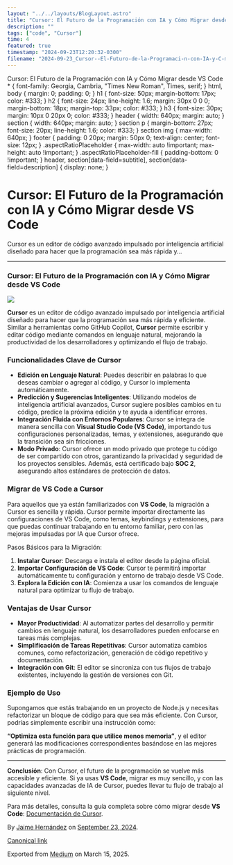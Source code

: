 ```yaml
---
layout: "../../layouts/BlogLayout.astro"
title: "Cursor: El Futuro de la Programación con IA y Cómo Migrar desde VS Code"
description: ""
tags: ["code", "Cursor"]
time: 4
featured: true
timestamp: "2024-09-23T12:20:32-0300"
filename: "2024-09-23_Cursor--El-Futuro-de-la-Programaci-n-con-IA-y-C-mo-Migrar-desde-VS-Code-0d3cfb18e712"
---
```


Cursor: El Futuro de la Programación con IA y Cómo Migrar desde VS Code \* { font-family: Georgia, Cambria, "Times New Roman", Times, serif; } html, body { margin: 0; padding: 0; } h1 { font-size: 50px; margin-bottom: 17px; color: #333; } h2 { font-size: 24px; line-height: 1.6; margin: 30px 0 0 0; margin-bottom: 18px; margin-top: 33px; color: #333; } h3 { font-size: 30px; margin: 10px 0 20px 0; color: #333; } header { width: 640px; margin: auto; } section { width: 640px; margin: auto; } section p { margin-bottom: 27px; font-size: 20px; line-height: 1.6; color: #333; } section img { max-width: 640px; } footer { padding: 0 20px; margin: 50px 0; text-align: center; font-size: 12px; } .aspectRatioPlaceholder { max-width: auto !important; max-height: auto !important; } .aspectRatioPlaceholder-fill { padding-bottom: 0 !important; } header, section\[data-field=subtitle\], section\[data-field=description\] { display: none; }

Cursor: El Futuro de la Programación con IA y Cómo Migrar desde VS Code
=======================================================================

Cursor es un editor de código avanzado impulsado por inteligencia artificial diseñado para hacer que la programación sea más rápida y…

* * *

### **Cursor: El Futuro de la Programación con IA y Cómo Migrar desde VS Code**

![](https://cdn-images-1.medium.com/max/800/1*XJeL4DuoCkJpfGqe1ZPmxA.jpeg)

**Cursor** es un editor de código avanzado impulsado por inteligencia artificial diseñado para hacer que la programación sea más rápida y eficiente. Similar a herramientas como GitHub Copilot, **Cursor** permite escribir y editar código mediante comandos en lenguaje natural, mejorando la productividad de los desarrolladores y optimizando el flujo de trabajo.

### Funcionalidades Clave de Cursor

*   **Edición en Lenguaje Natural**: Puedes describir en palabras lo que deseas cambiar o agregar al código, y Cursor lo implementa automáticamente.
*   **Predicción y Sugerencias Inteligentes**: Utilizando modelos de inteligencia artificial avanzados, Cursor sugiere posibles cambios en tu código, predice la próxima edición y te ayuda a identificar errores.
*   **Integración Fluida con Entornos Populares**: Cursor se integra de manera sencilla con **Visual Studio Code (VS Code)**, importando tus configuraciones personalizadas, temas, y extensiones, asegurando que la transición sea sin fricciones.
*   **Modo Privado**: Cursor ofrece un modo privado que protege tu código de ser compartido con otros, garantizando la privacidad y seguridad de los proyectos sensibles. Además, está certificado bajo **SOC 2**, asegurando altos estándares de protección de datos.

### Migrar de VS Code a Cursor

Para aquellos que ya están familiarizados con **VS Code**, la migración a Cursor es sencilla y rápida. Cursor permite importar directamente las configuraciones de VS Code, como temas, keybindings y extensiones, para que puedas continuar trabajando en tu entorno familiar, pero con las mejoras impulsadas por IA que Cursor ofrece.

Pasos Básicos para la Migración:

1.  **Instalar Cursor**: Descarga e instala el editor desde la página oficial.
2.  **Importar Configuración de VS Code**: Cursor te permitirá importar automáticamente tu configuración y entorno de trabajo desde VS Code.
3.  **Explora la Edición con IA**: Comienza a usar los comandos de lenguaje natural para optimizar tu flujo de trabajo.

### Ventajas de Usar Cursor

*   **Mayor Productividad**: Al automatizar partes del desarrollo y permitir cambios en lenguaje natural, los desarrolladores pueden enfocarse en tareas más complejas.
*   **Simplificación de Tareas Repetitivas**: Cursor automatiza cambios comunes, como refactorización, generación de código repetitivo y documentación.
*   **Integración con Git**: El editor se sincroniza con tus flujos de trabajo existentes, incluyendo la gestión de versiones con Git.

### Ejemplo de Uso

Supongamos que estás trabajando en un proyecto de Node.js y necesitas refactorizar un bloque de código para que sea más eficiente. Con Cursor, podrías simplemente escribir una instrucción como:

**“Optimiza esta función para que utilice menos memoria”**, y el editor generará las modificaciones correspondientes basándose en las mejores prácticas de programación.

* * *

**Conclusión**: Con Cursor, el futuro de la programación se vuelve más accesible y eficiente. Si ya usas **VS Code**, migrar es muy sencillo, y con las capacidades avanzadas de IA de Cursor, puedes llevar tu flujo de trabajo al siguiente nivel.

Para más detalles, consulta la guía completa sobre cómo migrar desde **VS Code**: [Documentación de Cursor](https://docs.cursor.com/get-started/migrate-from-vscode).

By [Jaime Hernández](https://medium.com/@devjaime) on [September 23, 2024](https://medium.com/p/0d3cfb18e712).

[Canonical link](https://medium.com/@devjaime/cursor-el-futuro-de-la-programaci%C3%B3n-con-ia-y-c%C3%B3mo-migrar-desde-vs-code-0d3cfb18e712)

Exported from [Medium](https://medium.com) on March 15, 2025.